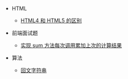 - HTML

  - [HTML4 和 HTML5 的区别](docs/HTML/diff_between_html4_and_html5.md)

- 前端面试题

  - [实现 sum 方法每次调用累加上次的计算结果](docs/interviewQuestion/sum.md)

- 算法

  - [回文字符串](docs/algorithm/palindrome_string.md)
